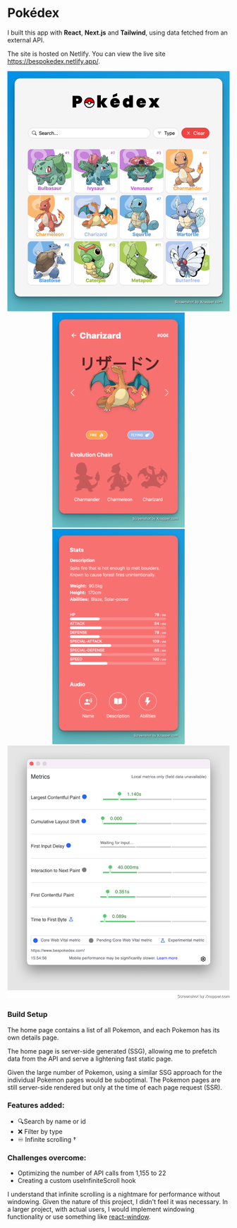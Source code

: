 # Pokédex

I built this app with **React**, **Next.js** and **Tailwind**, using data fetched from an external API.

The site is hosted on Netlify. You can view the live site https://bespokedex.netlify.app/.

  <div align="center">
    <img src="./screenshots/screenshot-home.png" width="600"/>
  </div>
  <div align="center">
    <img src="./screenshots/screenshot-page-top.png" width="300"/>
    <img src="./screenshots/screenshot-page-bottom.png" width="300"/>
  </div>
    <div align="center">
    <img src="./screenshots/lighthouse-scores.png" width="600"/>
  </div>

### Build Setup

The home page contains a list of all Pokemon, and each Pokemon has its own details page.

The home page is server-side generated (SSG), allowing me to prefetch data from the API and serve a lightening fast static page.

Given the large number of Pokemon, using a similar SSG approach for the individual Pokemon pages would be suboptimal. The Pokemon pages are still server-side rendered but only at the time of each page request (SSR).

### Features added:

- 🔍Search by name or id
- ❌ Filter by type
- ♾ Infinite scrolling †

### Challenges overcome:

- Optimizing the number of API calls from 1,155 to 22
- Creating a custom useInfiniteScroll hook

I understand that infinite scrolling is a nightmare for performance without windowing. Given the nature of this project, I didn't feel it was necessary.
In a larger project, with actual users, I would implement windowing functionality or use something like [react-window](https://react-window.vercel.app/#/examples/list/fixed-size).
